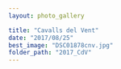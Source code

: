 ```yaml
---
layout: photo_gallery

title: "Cavalls del Vent"
date: "2017/08/25"
best_image: "DSC01878cnv.jpg"
folder_path: "2017_CdV"
---
```

